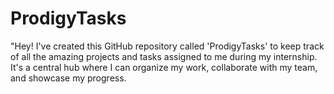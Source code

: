 # ProdigyTasks
"Hey! I've created this GitHub repository called 'ProdigyTasks' to keep track of all the amazing projects and tasks assigned to me during my internship. It's a central hub where I can organize my work, collaborate with my team, and showcase my progress.
